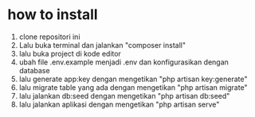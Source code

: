 # how to install
1. clone repositori ini
2. Lalu buka terminal dan jalankan "composer install"
3. lalu buka project di kode editor
4. ubah file .env.example menjadi .env dan konfigurasikan dengan database
5. lalu generate app:key dengan mengetikan "php artisan key:generate"
6. lalu migrate table yang ada dengan mengetikan "php artisan migrate"
7. lalu jalankan db:seed dengan mengetikan "php artisan db:seed"
8. lalu jalankan aplikasi dengan mengetikan "php artisan serve"